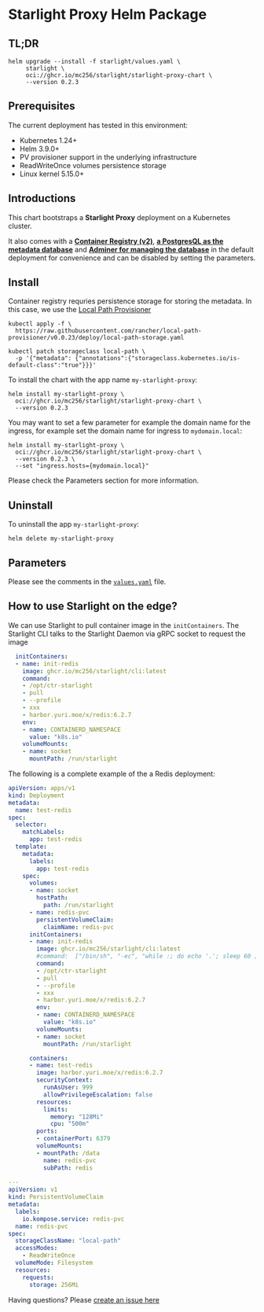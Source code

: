 # Starlight Proxy Helm Package

## TL;DR

```shell
helm upgrade --install -f starlight/values.yaml \
     starlight \
     oci://ghcr.io/mc256/starlight/starlight-proxy-chart \
     --version 0.2.3
```

## Prerequisites

The current deployment has tested in this environment:

- Kubernetes 1.24+
- Helm 3.9.0+
- PV provisioner support in the underlying infrastructure
- ReadWriteOnce volumes persistence storage
- Linux kernel 5.15.0+


## Introductions

This chart bootstraps a **Starlight Proxy** deployment on a Kubernetes cluster.

It also comes with a **[Container Registry (v2)](https://github.com/distribution/distribution)**, 
**[a PostgresQL as the metadata database](https://www.postgresql.org/)** 
and **[Adminer for managing the database](https://www.adminer.org/)** 
in the default deployment for convenience and can be disabled by setting the parameters.


## Install

Container registry requries persistence storage for storing the metadata. 
In this case, we use the [Local Path Provisioner](https://github.com/rancher/local-path-provisioner) 

```shell
kubectl apply -f \
  https://raw.githubusercontent.com/rancher/local-path-provisioner/v0.0.23/deploy/local-path-storage.yaml
  
kubectl patch storageclass local-path \
  -p '{"metadata": {"annotations":{"storageclass.kubernetes.io/is-default-class":"true"}}}'
```

To install the chart with the app name `my-starlight-proxy`:

```shell
helm install my-starlight-proxy \
  oci://ghcr.io/mc256/starlight/starlight-proxy-chart \
  --version 0.2.3
```


You may want to set a few parameter for example the domain name for the ingress, for example set the domain name for ingress to `mydomain.local`:

```shell
helm install my-starlight-proxy \
  oci://ghcr.io/mc256/starlight/starlight-proxy-chart \
  --version 0.2.3 \
  --set "ingress.hosts={mydomain.local}"
```

Please check the Parameters section for more information.


## Uninstall

To uninstall the app  `my-starlight-proxy`:

```shell
helm delete my-starlight-proxy
```


## Parameters
Please see the comments in the [`values.yaml`](https://github.com/mc256/starlight/blob/master/demo/chart/values.yaml) file.


## How to use Starlight on the edge?

We can use Starlight to pull container image in the `initContainers`. 
The Starlight CLI talks to the Starlight Daemon via gRPC socket to request the image
```yaml
  initContainers:
  - name: init-redis
    image: ghcr.io/mc256/starlight/cli:latest
    command:
    - /opt/ctr-starlight  
    - pull 
    - --profile
    - xxx
    - harbor.yuri.moe/x/redis:6.2.7
    env:
    - name: CONTAINERD_NAMESPACE
      value: "k8s.io"
    volumeMounts:
    - name: socket
      mountPath: /run/starlight
```




The following is a complete example of the a Redis deployment:
```yaml
apiVersion: apps/v1
kind: Deployment
metadata:
  name: test-redis
spec:
  selector:
    matchLabels:
      app: test-redis
  template:
    metadata:
      labels:
        app: test-redis
    spec:
      volumes:
      - name: socket
        hostPath:
          path: /run/starlight
      - name: redis-pvc
        persistentVolumeClaim:
          claimName: redis-pvc
      initContainers:
      - name: init-redis
        image: ghcr.io/mc256/starlight/cli:latest
        #command:  ["/bin/sh", "-ec", "while :; do echo '.'; sleep 60 ; done"]
        command:
        - /opt/ctr-starlight  
        - pull 
        - --profile
        - xxx
        - harbor.yuri.moe/x/redis:6.2.7
        env:
        - name: CONTAINERD_NAMESPACE
          value: "k8s.io"
        volumeMounts:
        - name: socket
          mountPath: /run/starlight

      containers:
      - name: test-redis
        image: harbor.yuri.moe/x/redis:6.2.7
        securityContext:
          runAsUser: 999
          allowPrivilegeEscalation: false
        resources:
          limits:
            memory: "128Mi"
            cpu: "500m"
        ports:
        - containerPort: 6379
        volumeMounts:
        - mountPath: /data
          name: redis-pvc
          subPath: redis
          
---
apiVersion: v1
kind: PersistentVolumeClaim
metadata:
  labels:
    io.kompose.service: redis-pvc
  name: redis-pvc
spec:
  storageClassName: "local-path"
  accessModes:
    - ReadWriteOnce
  volumeMode: Filesystem
  resources:
    requests:
      storage: 256Mi
```

Having questions? Please [create an issue here](https://github.com/mc256/starlight/issues/new?assignees=m256&labels=&template=question.md&title=)